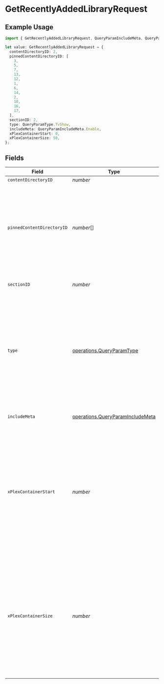 # GetRecentlyAddedLibraryRequest

## Example Usage

```typescript
import { GetRecentlyAddedLibraryRequest, QueryParamIncludeMeta, QueryParamType } from "@lukehagar/plexjs/sdk/models/operations";

let value: GetRecentlyAddedLibraryRequest = {
  contentDirectoryID: 2,
  pinnedContentDirectoryID: [
    3,
    5,
    7,
    13,
    12,
    1,
    6,
    14,
    2,
    10,
    16,
    17,
  ],
  sectionID: 2,
  type: QueryParamType.TvShow,
  includeMeta: QueryParamIncludeMeta.Enable,
  xPlexContainerStart: 0,
  xPlexContainerSize: 50,
};
```

## Fields

| Field                                                                                                                                                                                     | Type                                                                                                                                                                                      | Required                                                                                                                                                                                  | Description                                                                                                                                                                               | Example                                                                                                                                                                                   |
| ----------------------------------------------------------------------------------------------------------------------------------------------------------------------------------------- | ----------------------------------------------------------------------------------------------------------------------------------------------------------------------------------------- | ----------------------------------------------------------------------------------------------------------------------------------------------------------------------------------------- | ----------------------------------------------------------------------------------------------------------------------------------------------------------------------------------------- | ----------------------------------------------------------------------------------------------------------------------------------------------------------------------------------------- |
| `contentDirectoryID`                                                                                                                                                                      | *number*                                                                                                                                                                                  | :heavy_minus_sign:                                                                                                                                                                        | N/A                                                                                                                                                                                       | 2                                                                                                                                                                                         |
| `pinnedContentDirectoryID`                                                                                                                                                                | *number*[]                                                                                                                                                                                | :heavy_minus_sign:                                                                                                                                                                        | N/A                                                                                                                                                                                       | [<br/>3,<br/>5,<br/>7,<br/>13,<br/>12,<br/>1,<br/>6,<br/>14,<br/>2,<br/>10,<br/>16,<br/>17<br/>]                                                                                          |
| `sectionID`                                                                                                                                                                               | *number*                                                                                                                                                                                  | :heavy_minus_sign:                                                                                                                                                                        | The library section ID for filtering content.                                                                                                                                             | 2                                                                                                                                                                                         |
| `type`                                                                                                                                                                                    | [operations.QueryParamType](../../../sdk/models/operations/queryparamtype.md)                                                                                                             | :heavy_check_mark:                                                                                                                                                                        | The type of media to retrieve.<br/>1 = movie<br/>2 = show<br/>3 = season<br/>4 = episode<br/>E.g. A movie library will not return anything with type 3 as there are no seasons for movie libraries<br/> | 2                                                                                                                                                                                         |
| `includeMeta`                                                                                                                                                                             | [operations.QueryParamIncludeMeta](../../../sdk/models/operations/queryparamincludemeta.md)                                                                                               | :heavy_minus_sign:                                                                                                                                                                        | Adds the Meta object to the response<br/>                                                                                                                                                 | 1                                                                                                                                                                                         |
| `xPlexContainerStart`                                                                                                                                                                     | *number*                                                                                                                                                                                  | :heavy_minus_sign:                                                                                                                                                                        | The index of the first item to return. If not specified, the first item will be returned.<br/>If the number of items exceeds the limit, the response will be paginated.<br/>By default this is 0<br/> | 0                                                                                                                                                                                         |
| `xPlexContainerSize`                                                                                                                                                                      | *number*                                                                                                                                                                                  | :heavy_minus_sign:                                                                                                                                                                        | The number of items to return. If not specified, all items will be returned.<br/>If the number of items exceeds the limit, the response will be paginated.<br/>By default this is 50<br/> | 50                                                                                                                                                                                        |